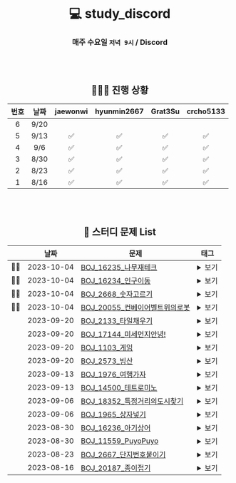 <div align="center">





# 💻 study_discord

### 매주 수요일 `저녁 9시` / Discord

<br>
<br>

## 🧑🏻‍💻 진행 상황



|   번호    |      날짜       | jaewonwi | hyunmin2667 | Grat3Su | crcho5133 | 
|:-------:|:-------------:|:-------:|:---------:|:--------:|:------------:|
| 6 | 9/20 |        |          |         |            |
| 5 | 9/13 |    ✅    |     ✅     |    ✅     |      ✅      |
| 4 | 9/6 |    ✅    |     ✅     |    ✅     |      ✅      |
| 3 | 8/30 |    ✅    |     ✅     |    ✅     |      ✅      |
| 2 | 8/23 |    ✅    |     ✅     |    ✅     |      ✅      |
| 1 | 8/16 |    ✅    |     ✅     |    ✅     |      ✅      |

<br>
<br>

## 📌 스터디 문제 List

<div text-align="left">

|      |    날짜    | <center>문제</center>                                     | <center>태그</center>                                         |
| :--- | :--------: | :-------------------------------------------------------- | :------------------------------------------------------------ |
|👊🏼| 2023-10-04 | [BOJ_16235_나무재테크](https://www.acmicpc.net/problem/16235) | <details><summary>보기</summary><div markdown="1">`#구현 #자료 구조 #시뮬레이션`</div></details>  |
|👊🏼| 2023-10-04 | [BOJ_16234_인구이동](https://www.acmicpc.net/problem/16234) | <details><summary>보기</summary><div markdown="1">`#구현 #그래프 이론 #그래프 탐색 #시뮬레이션 #너비 우선 탐색`</div></details>  |
|👊🏼| 2023-10-04 | [BOJ_2668_숫자고르기](https://www.acmicpc.net/problem/2668) | <details><summary>보기</summary><div markdown="1">`#그래프 이론 #그래프 탐색 #깊이 우선 탐색`</div></details>  |
|👊🏼| 2023-10-04 | [BOJ_20055_컨베이어벨트위의로봇](https://www.acmicpc.net/problem/20055) | <details><summary>보기</summary><div markdown="1">`#구현 #시뮬레이션`</div></details>  |
|| 2023-09-20 | [BOJ_2133_타일채우기](https://www.acmicpc.net/problem/2133) | <details><summary>보기</summary><div markdown="1">`#다이나믹 프로그래밍`</div></details>  |
|| 2023-09-20 | [BOJ_17144_미세먼지안녕!](https://www.acmicpc.net/problem/17144) | <details><summary>보기</summary><div markdown="1">`#구현 #시뮬레이션`</div></details>  |
|| 2023-09-20 | [BOJ_1103_게임](https://www.acmicpc.net/problem/1103) | <details><summary>보기</summary><div markdown="1">`#다이나믹 프로그래밍 #그래프 이론 #그래프 탐색 #깊이 우선 탐색`</div></details>  |
|| 2023-09-20 | [BOJ_2573_빙산](https://www.acmicpc.net/problem/2573) | <details><summary>보기</summary><div markdown="1">`#구현 #그래프 이론 #그래프 탐색 #너비 우선 탐색 #깊이 우선 탐색`</div></details>  |
|| 2023-09-13 | [BOJ_1976_여행가자](https://www.acmicpc.net/problem/1976) | <details><summary>보기</summary><div markdown="1">`#자료 구조#그래프 이론 #그래프 탐색 #분리 집합`</div></details>  |
|| 2023-09-13 | [BOJ_14500_테트로미노](https://www.acmicpc.net/problem/14500) | <details><summary>보기</summary><div markdown="1">`#구현 #브루트포스 알고리즘`</div></details>  |
|| 2023-09-06 | [BOJ_18352_특정거리의도시찾기](https://www.acmicpc.net/problem/18352) | <details><summary>보기</summary><div markdown="1">`#그래프 #Dijkstra #BFS`</div></details>  |
|| 2023-09-06 | [BOJ_1965_상자넣기](https://www.acmicpc.net/problem/1965) | <details><summary>보기</summary><div markdown="1">`#`</div></details>  |
|| 2023-08-30 | [BOJ_16236_아기상어](https://www.acmicpc.net/problem/16236) | <details><summary>보기</summary><div markdown="1">`#구현 #그래프 #시뮬레이션 #BFS`</div></details>  |
|| 2023-08-30 | [BOJ_11559_PuyoPuyo](https://www.acmicpc.net/problem/11559) |  <details><summary>보기</summary><div markdown="1">`#구현 #그래프 #시뮬레이션 #BFS`</div></details>  |
|| 2023-08-23 | [BOJ_2667_단지번호붙이기](https://www.acmicpc.net/problem/2667) |  <details><summary>보기</summary><div markdown="1">`#그래프 #BFS/DFS`</div></details>   |
|| 2023-08-16 | [BOJ_20187_종이접기](https://www.acmicpc.net/problem/20187) |  <details><summary>보기</summary><div markdown="1">`#구현`</div></details>   | 










</div>


</div>
